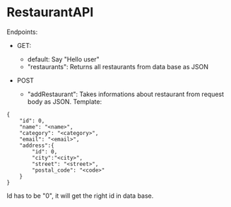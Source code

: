 # RestaurantAPI
Endpoints: 

- GET: 
  - default: Say "Hello user"
  - "restaurants": Returns all restaurants from data base as JSON

- POST
  - "addRestaurant": Takes informations about restaurant from request body as JSON. Template:
```
{
    "id": 0,
    "name": "<name>",
    "category": "<category>",
    "email": "<email>",
    "address":{
        "id": 0,
        "city":"<city>",
        "street": "<street>",
        "postal_code": "<code>"
    }
}
```
Id has to be "0", it will get the right id in data base.

